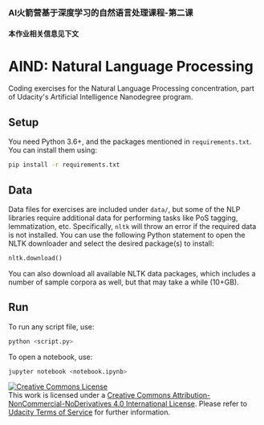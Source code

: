 ### AI火箭营基于深度学习的自然语言处理课程-第二课
#### 本作业相关信息见下文

# AIND: Natural Language Processing

Coding exercises for the Natural Language Processing concentration, part of Udacity's Artificial Intelligence Nanodegree program.

## Setup

You need Python 3.6+, and the packages mentioned in `requirements.txt`. You can install them using:

```bash
pip install -r requirements.txt
```

## Data

Data files for exercises are included under `data/`, but some of the NLP libraries require additional data for performing tasks like
PoS tagging, lemmatization, etc. Specifically, `nltk` will throw an error if the required data is not installed. You can use the
following Python statement to open the NLTK downloader and select the desired package(s) to install:

```python
nltk.download()
```

You can also download all available NLTK data packages, which includes a number of sample corpora as well, but that may take a while
(10+GB).

## Run

To run any script file, use:

```bash
python <script.py>
```

To open a notebook, use:

```bash
jupyter notebook <notebook.ipynb>
```

<a rel="license" href="http://creativecommons.org/licenses/by-nc-nd/4.0/"><img alt="Creative Commons License" style="border-width:0" src="https://i.creativecommons.org/l/by-nc-nd/4.0/88x31.png" /></a><br />This work is licensed under a <a rel="license" href="http://creativecommons.org/licenses/by-nc-nd/4.0/">Creative Commons Attribution-NonCommercial-NoDerivatives 4.0 International License</a>. Please refer to [Udacity Terms of Service](https://www.udacity.com/legal) for further information.
